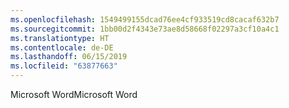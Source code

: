 ```yaml
---
ms.openlocfilehash: 1549499155dcad76ee4cf933519cd8cacaf632b7
ms.sourcegitcommit: 1bb00d2f4343e73ae8d58668f02297a3cf10a4c1
ms.translationtype: HT
ms.contentlocale: de-DE
ms.lasthandoff: 06/15/2019
ms.locfileid: "63877663"
---
```

<span data-ttu-id="d88b7-101">Microsoft Word</span><span class="sxs-lookup"><span data-stu-id="d88b7-101">Microsoft Word</span></span>